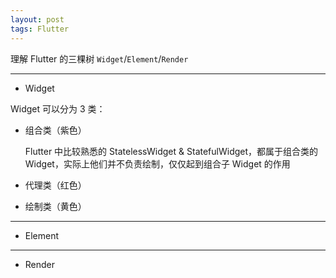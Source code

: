```yaml
---
layout: post
tags: Flutter
---
```


理解 Flutter 的三棵树 `Widget`/`Element`/`Render`

---

- Widget

 Widget 可以分为 3 类：
 
 - 组合类（紫色）
   
   Flutter 中比较熟悉的 StatelessWidget & StatefulWidget，都属于组合类的 Widget，实际上他们并不负责绘制，仅仅起到组合子 Widget 的作用
   
 - 代理类（红色）
 
 
 
 - 绘制类（黄色）

---

- Element

---

- Render
